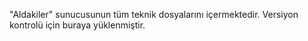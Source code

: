 "Aldakiler" sunucusunun tüm teknik dosyalarını içermektedir.
Versiyon kontrolü için buraya yüklenmiştir.
